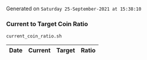 Generated on `Saturday 25-September-2021 at 15:38:10`

### Current to Target Coin Ratio
`current_coin_ratio.sh`

Date|Current|Target|Ratio
---|---|---|---

